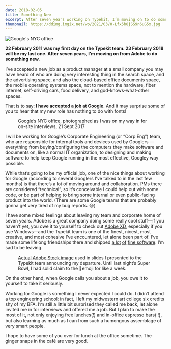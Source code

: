 ```yaml
---
date: 2018-02-05
title: Something New
excerpt: After seven years working on Typekit, I’m moving on to do something new at Google 
thumbnail: https://ddimg.imgix.net/wp/2021/03/0-Lfx5b8jSS9n6uG5x.jpg
---
```


![Google's NYC office](https://ddimg.imgix.net/wp/2021/03/0-Lfx5b8jSS9n6uG5x.jpg)

<!-- wp:paragraph -->
<p><strong>22 February 2011 was my first day on the Typekit team. 23 February 2018 will be my last one. After seven years, I’m moving on from Adobe to do something new.</strong></p>
<!-- /wp:paragraph -->

<!-- wp:paragraph -->
<p>I’ve accepted a new job as a product manager at a small company you may have heard of who are doing very interesting thing in the search space, and the advertising space, and also the cloud-based office documents space, the mobile operating systems space, not to mention the hardware, fiber internet, self-driving cars, food delivery, and god-knows-what-other spaces.</p>
<!-- /wp:paragraph -->

<!-- wp:paragraph -->
<p>That is to say: <strong>I have accepted a job at Google</strong>. And it may surprise some of you to hear that my new role has nothing to do with fonts!</p>
<!-- /wp:paragraph -->

<!-- wp:image {"id":4122,"sizeSlug":"large","linkDestination":"none"} -->
<figure class="wp-block-image size-large"><img src="https://demaree.space/wp-content/uploads/2021/03/0-Lfx5b8jSS9n6uG5x.jpg" alt="" class="wp-image-4122"/><figcaption>Google’s NYC office, photographed as I was on my way in for on-site interviews, 21 Sept 2017</figcaption></figure>
<!-- /wp:image -->

<!-- wp:paragraph -->
<p id="2d45">I will be working for Google’s Corporate Engineering (or “Corp Eng”) team, who are responsible for internal tools and devices used by Googlers — everything from buying/configuring the computers they make software and documents on, like a normal IT organization, to designing and making software to help keep Google running in the most effective, Googley way possible.</p>
<!-- /wp:paragraph -->

<!-- wp:paragraph -->
<p id="c2c6">While that’s going to be my official job, one of the nice things about working for Google (according to several Googlers I’ve talked to in the last few months) is that there’s a lot of moving around and collaboration. PMs there are considered “technical”, so it’s conceivable I could help out with some code, or be part of helping to bring some internal or even public-facing product into the world. (There are some Google teams that are probably gonna get very tired of my bug reports. 😆)</p>
<!-- /wp:paragraph -->

<!-- wp:paragraph -->
<p id="228c">I have some mixed feelings about leaving my team and corporate home of seven years. Adobe is a great company doing some really cool stuff—if you haven’t yet, you owe it to yourself to check out <a href="https://www.adobe.com/products/xd.html">Adobe XD</a>, especially if you use Windows—and the Typekit team is one of the finest, nicest, most creative, and most cohesive I’ve encountered, let alone been part of. I’ve made some lifelong friendships there and shipped <a href="https://blog.typekit.com/2016/08/18/preview-a-new-look-for-fonts-on-typekit/">a lot</a> <a href="https://blog.typekit.com/2017/06/08/sync-multiple-fonts-easily/">of</a> <a href="https://blog.typekit.com/2017/09/06/visual-search-early-access/">fine software</a>. I’m sad to be leaving.</p>
<!-- /wp:paragraph -->

<!-- wp:image {"id":4124,"sizeSlug":"large","linkDestination":"none"} -->
<figure class="wp-block-image size-large"><img src="https://demaree.space/wp-content/uploads/2021/03/1-SJIRwl9eKHhugrswYtNNZg.jpeg" alt="" class="wp-image-4124"/><figcaption><a href="https://stock.adobe.com/stock-photo/turns-out-a-slug-is-just-cosmetic-and-can-be-anything-also-farts/65332352?prev_url=detail">Actual Adobe Stock image</a> used in slides I presented to the Typekit team announcing my departure. Until last night’s Super Bowl, I had solid claim to the 🦅emoji for like a week.</figcaption></figure>
<!-- /wp:image -->

<!-- wp:paragraph -->
<p id="79c2">On the other hand, when Google calls you about a job, you owe it to yourself to take it seriously.</p>
<!-- /wp:paragraph -->

<!-- wp:paragraph -->
<p id="6344">Working for Google is something I never expected I could do. I didn’t attend a top engineering school; in fact, I left my midwestern art college six credits shy of my BFA. I’m still a little bit surprised they called me back, let alone invited me in for interviews and offered me a job. But I plan to make the most of it, not only enjoying free lunches(!) and in-office espresso bars(!!), but also learning as much as I can from such a humongous assemblage of very smart people.</p>
<!-- /wp:paragraph -->

<!-- wp:paragraph -->
<p id="00d9">I hope to have some of you over for lunch at the office sometime. The ginger snaps in the café are very good.</p>
<!-- /wp:paragraph -->